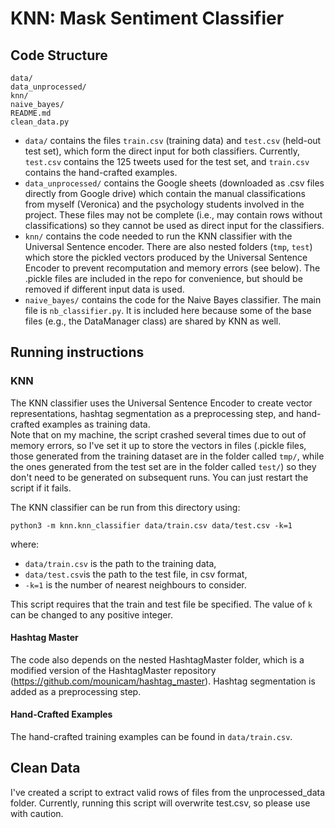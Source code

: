 # KNN: Mask Sentiment Classifier

## Code Structure 

```
data/
data_unprocessed/
knn/
naive_bayes/
README.md
clean_data.py
```

* `data/` contains the files `train.csv` (training data) and `test.csv` (held-out test set), which form the direct input for both classifiers. Currently, `test.csv` contains the 125 tweets used for the test set, and `train.csv` contains the hand-crafted examples.    
* `data_unprocessed/` contains the Google sheets (downloaded as .csv files directly from Google drive) which contain the manual classifications from myself (Veronica) and the psychology students involved in the project. These files may not be complete (i.e., may contain rows without classifications) so they cannot be used as direct input for the classifiers.
* `knn/` contains the code needed to run the KNN classifier with the Universal Sentence encoder. There are also nested folders (`tmp`, `test`) which store the pickled vectors produced by the Universal Sentence Encoder to prevent recomputation and memory errors (see below). The .pickle files are included in the repo for convenience, but should be removed if different input data is used.
* `naive_bayes/` contains the code for the Naive Bayes classifier. The main file is `nb_classifier.py`. It is included here because some of the base files (e.g., the DataManager class) are shared by KNN as well.

## Running instructions

### KNN
The KNN classifier uses the Universal Sentence Encoder to create vector representations, hashtag segmentation as a preprocessing step, and hand-crafted examples as training data.     
Note that on my machine, the script crashed several times due to out of memory errors, so I've set it up to store the vectors in files (.pickle files, those generated from the training dataset are in the folder called `tmp/`, while the ones generated from the test set are in the folder called `test/`) so they don't need to be generated on subsequent runs. You can just restart the script if it fails. 

The KNN classifier can be run from this directory using:
```
python3 -m knn.knn_classifier data/train.csv data/test.csv -k=1
```
where:
* `data/train.csv` is the path to the training data,
* `data/test.csv`is the path to the test file, in csv format,
*  `-k=1` is the number of nearest neighbours to consider.

This script requires that the train and test file be specified. The value of `k` can be changed to any positive integer. 

#### Hashtag Master
The code also depends on the nested HashtagMaster folder, which is a modified version of the HashtagMaster repository (https://github.com/mounicam/hashtag_master). Hashtag segmentation is added as a preprocessing step.

#### Hand-Crafted Examples

The hand-crafted training examples can be found in `data/train.csv`.

## Clean Data
I've created a script to extract valid rows of files from the unprocessed_data folder. Currently, running this script will overwrite test.csv, so please use with caution.
